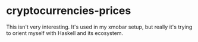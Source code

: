 # cryptocurrencies-prices

This isn't very interesting. It's used in my xmobar setup, but really it's trying to orient myself with Haskell and its ecosystem.
